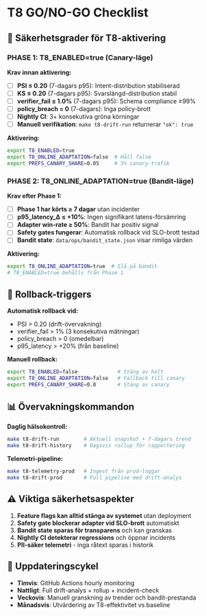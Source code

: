 # T8 GO/NO-GO Checklist

## 🚦 Säkerhetsgrader för T8-aktivering

### **PHASE 1: T8_ENABLED=true (Canary-läge)**

**Krav innan aktivering:**

- [ ] **PSI ≤ 0.20** (7-dagars p95): Intent-distribution stabiliserad
- [ ] **KS ≤ 0.20** (7-dagars p95): Svarslängd-distribution stabil  
- [ ] **verifier_fail ≤ 1.0%** (7-dagars p95): Schema compliance ≥99%
- [ ] **policy_breach = 0** (7-dagars): Inga policy-brott
- [ ] **Nightly CI**: 3+ konsekutiva gröna körningar
- [ ] **Manuell verifikation**: `make t8-drift-run` returnerar `"ok": true`

**Aktivering:**
```bash
export T8_ENABLED=true
export T8_ONLINE_ADAPTATION=false  # Håll false
export PREFS_CANARY_SHARE=0.05     # 5% canary-trafik
```

### **PHASE 2: T8_ONLINE_ADAPTATION=true (Bandit-läge)**

**Krav efter Phase 1:**

- [ ] **Phase 1 har körts ≥ 7 dagar** utan incidenter
- [ ] **p95_latency_Δ ≤ +10%**: Ingen signifikant latens-försämring
- [ ] **Adapter win-rate ≥ 50%**: Bandit har positiv signal
- [ ] **Safety gates fungerar**: Automatisk rollback vid SLO-brott testad
- [ ] **Bandit state**: `data/ops/bandit_state.json` visar rimliga värden

**Aktivering:**
```bash
export T8_ONLINE_ADAPTATION=true  # Slå på bandit
# T8_ENABLED=true behålls från Phase 1
```

## 🚨 Rollback-triggers

**Automatisk rollback vid:**
- PSI > 0.20 (drift-övervakning)
- verifier_fail > 1% (3 konsekutiva mätningar)
- policy_breach > 0 (omedelbar)
- p95_latency > +20% (från baseline)

**Manuell rollback:**
```bash
export T8_ENABLED=false             # Stäng av helt
export T8_ONLINE_ADAPTATION=false   # Fallback till canary
export PREFS_CANARY_SHARE=0.0       # Stäng av canary
```

## 📊 Övervakningskommandon

**Daglig hälsokontroll:**
```bash
make t8-drift-run        # Aktuell snapshot + 7-dagars trend
make t8-drift-history    # Dagsvis rollup för rapportering
```

**Telemetri-pipeline:**
```bash
make t8-telemetry-prod   # Ingest från prod-loggar
make t8-drift-prod       # Full pipeline med drift-analys
```

## ⚠️ Viktiga säkerhetsaspekter

1. **Feature flags kan alltid stänga av systemet** utan deployment
2. **Safety gate blockerar adapter vid SLO-brott** automatiskt  
3. **Bandit state sparas för transparens** och kan granskas
4. **Nightly CI detekterar regressions** och öppnar incidents
5. **PII-säker telemetri** - inga råtext sparas i historik

## 🔄 Uppdateringscykel

- **Timvis**: GitHub Actions hourly monitoring
- **Nattligt**: Full drift-analys + rollup + incident-check  
- **Veckovis**: Manuell granskning av trender och bandit-prestanda
- **Månadsvis**: Utvärdering av T8-effektivitet vs baseline